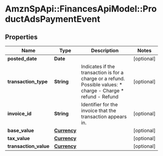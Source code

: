 # AmznSpApi::FinancesApiModel::ProductAdsPaymentEvent

## Properties
Name | Type | Description | Notes
------------ | ------------- | ------------- | -------------
**posted_date** | **Date** |  | [optional] 
**transaction_type** | **String** | Indicates if the transaction is for a charge or a refund.  Possible values:  * charge - Charge  * refund - Refund | [optional] 
**invoice_id** | **String** | Identifier for the invoice that the transaction appears in. | [optional] 
**base_value** | [**Currency**](Currency.md) |  | [optional] 
**tax_value** | [**Currency**](Currency.md) |  | [optional] 
**transaction_value** | [**Currency**](Currency.md) |  | [optional] 

